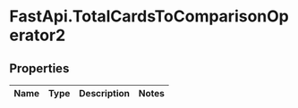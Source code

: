 # FastApi.TotalCardsToComparisonOperator2

## Properties
Name | Type | Description | Notes
------------ | ------------- | ------------- | -------------
